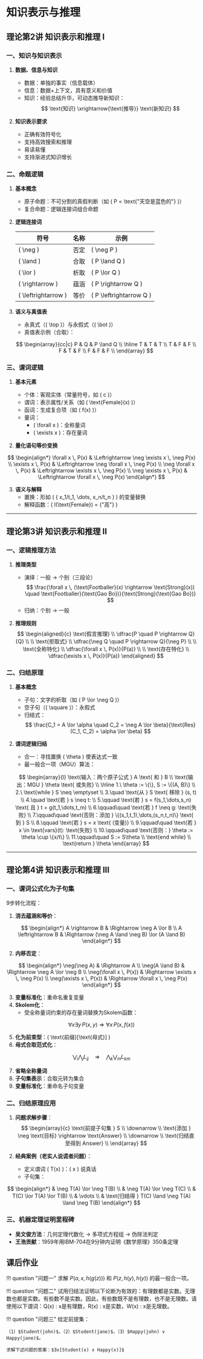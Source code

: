 # 知识表示与推理

## 理论第2讲 知识表示和推理 I

### 一、知识与知识表示
1. **数据、信息与知识**
   - 数据：单独的事实（信息载体）
   - 信息：数据+上下文，具有意义和价值
   - 知识：经验总结升华，可动态推导新知识：
     $$ \text{知识} \xrightarrow{\text{推导}} \text{新知识} $$

2. **知识表示要求**
   - 正确有效符号化
   - 支持高效搜索和推理
   - 易读易懂
   - 支持渐进式知识增长

### 二、命题逻辑
1. **基本概念**
   - 原子命题：不可分割的真假判断（如 \( P = \text{"天空是蓝色的"} \)）
   - 复合命题：逻辑连接词组合命题

2. **逻辑连接词**
   
   | 符号 | 名称 | 示例 |
   |------|------|------|
   | \( \neg \) | 否定 | \( \neg P \) |
   | \( \land \) | 合取 | \( P \land Q \) |
   | \( \lor \) | 析取 | \( P \lor Q \) |
   | \( \rightarrow \) | 蕴涵 | \( P \rightarrow Q \) |
   | \( \leftrightarrow \) | 等价 | \( P \leftrightarrow Q \) |

3. **语义与真值表**
   - 永真式（\( \top \)）与永假式（\( \bot \)）
   - 真值表示例（合取）：
  
    $$
    \begin{array}{cc|c}
    P & Q & P \land Q \\
    \hline
    T & T & T \\
    T & F & F \\
    F & T & F \\
    F & F & F \\
    \end{array}
    $$

### 三、谓词逻辑
1. **基本元素**
   - 个体：客观实体（常量符号，如 \( c \)）
   - 谓词：表示属性/关系（如 \( \text{Female}(x) \)）
   - 函词：生成复合项（如 \( f(x) \)）
   - 量词：
     - \( \forall x \)：全称量词
     - \( \exists x \)：存在量词

2. **量化语句等价变换**
   
$$
\begin{align*}
\forall x \, P(x) & \Leftrightarrow \neg \exists x \, \neg P(x) \\
\exists x \, P(x) & \Leftrightarrow \neg \forall x \, \neg P(x) \\
\neg \forall x \, P(x) & \Leftrightarrow \exists x \, \neg P(x) \\
\neg \exists x \, P(x) & \Leftrightarrow \forall x \, \neg P(x)
\end{align*}
$$

3. **语义与解释**
   - 置换：形如 \( \{ x_1/t_1, \dots, x_n/t_n \} \) 的变量替换
   - 解释函数：\( I(\text{Female}) = \{"高"\} \)

---

## 理论第3讲 知识表示和推理 II

### 一、逻辑推理方法
1. **推理类型**
   - 演绎：一般 → 个别（三段论）
    $$
    \frac{\forall x \, (\text{Footballer}(x) \rightarrow \text{Strong}(x)) \quad \text{Footballer}(\text{Gao Bo})}{\text{Strong}(\text{Gao Bo})}
    $$
   - 归纳：个别 → 一般

2. **推理规则**
   $$
   \begin{aligned}{c}
   \text{假言推理} \\
   \dfrac{P \quad P \rightarrow Q}{Q} \\
   \\
   \text{拒取式} \\
   \dfrac{\neg Q \quad P \rightarrow Q}{\neg P} \\
   \\
   \text{全称特化} \\
   \dfrac{\forall x \, P(x)}{P(a)} \\
   \\
   \text{存在特化} \\
   \dfrac{\exists x \, P(x)}{P(a)}
   \end{aligned}
   $$

### 二、归结原理
1. **基本概念**
   - 子句：文字的析取（如 \( P \lor \neg Q \)）
   - 空子句（\( \square \)）：永假式
   - 归结式：
    $$
    \frac{C_1 = A \lor \alpha \quad C_2 = \neg A \lor \beta}{\text{Res}(C_1, C_2) = \alpha \lor \beta}
    $$

2. **谓词逻辑归结**
   - 合一：寻找置换 \( \theta \) 使表达式一致
   - 最一般合一项（MGU）算法：

    $$
    \begin{array}{l}
    \text{输入：两个原子公式 } A \text{ 和 } B \\
    \text{输出：MGU } \theta \text{ 或失败} \\
    \hline
    1.\ \theta := \{\}, S := \{(A, B)\} \\
    2.\ \text{while } S \neq \emptyset \\
    3.\quad \text{从 } S \text{ 移除 } (s, t) \\
    4.\quad \text{若 } s \neq t: \\
    5.\qquad \text{若 } s = f(s_1,\dots,s_n) \text{ 且 } t = g(t_1,\dots,t_m) \\
    6.\qquad\quad \text{若 } f \neq g: \text{失败} \\
    7.\qquad\quad \text{否则：添加 } \{(s_1,t_1),\dots,(s_n,t_n)\} \text{ 到 } S \\
    8.\qquad \text{若 } s = x \text{ (变量)} \\
    9.\qquad\quad \text{若 } x \in \text{vars}(t): \text{失败} \\
    10.\qquad\quad \text{否则：} \theta := \theta \cup \{x/t\} \\
    11.\qquad\quad S := S\theta \\
    \text{end while} \\
    \text{return } \theta
    \end{array}
    $$

---

## 理论第4讲 知识表示和推理 III

### 一、谓词公式化为子句集
9步转化流程：

1. **消去蕴涵和等价**：
   
$$
\begin{align*}
A \rightarrow B & \Rightarrow \neg A \lor B \\
A \leftrightarrow B & \Rightarrow (\neg A \land \neg B) \lor (A \land B)
\end{align*}
$$

2. **内移否定**：

$$
\begin{align*}
\neg(\neg A) & \Rightarrow A \\
\neg(A \land B) & \Rightarrow \neg A \lor \neg B \\
\neg(\forall x \, P(x)) & \Rightarrow \exists x \, \neg P(x) \\
\neg(\exists x \, P(x)) & \Rightarrow \forall x \, \neg P(x)
\end{align*}
$$

3. **变量标准化**：重命名重复变量
4. **Skolem化**：
   - 受全称量词约束的存在量词替换为Skolem函数：

$$
\forall x \exists y \, P(x,y) \Rightarrow \forall x \, P(x,f(x))
$$

5. **化为前束型**：\( \text{前缀}[\text{母式}] \)
6. **母式合取范式化**：

$$
\bigvee_i \bigwedge_j L_{ij} \quad \Rightarrow \quad \bigwedge_k \bigvee_m L_{km}
$$

7. **省略全称量词**
8. **子句集表示**：合取元转为集合
9. **变量标准化**：重命名子句变量

### 二、归结原理应用
1. **问题求解步骤**：
$$
\begin{array}{c}
\text{前提子句集 } S \\
\downarrow \\
\text{添加 } \neg \text{目标} \rightarrow \text{Answer} \\
\downarrow \\
\text{归结直至得到 Answer} \\
\end{array}
$$

2. **经典案例（老实人说谎者问题）**：
   - 定义谓词 \( T(x) \)：\( x \) 说真话
   - 子句集：

$$
\begin{align*}
& \neg T(A) \lor \neg T(B) \\
& \neg T(A) \lor \neg T(C) \\
& T(C) \lor T(A) \lor T(B) \\
& \vdots \\
& \text{归结得 } T(C) \land \neg T(A) \land \neg T(B)
\end{align*}
$$

### 三、机器定理证明里程碑
- **吴文俊方法**：几何定理代数化 → 多项式方程组 → 伪除法判定
- **王浩贡献**：1959年用IBM-704在9分钟内证明《数学原理》350条定理

## 课后作业

!!! question "问题一"
    求解 $P(a, x, h(g(z)))$ 和 $P(z, h(y), h(y))$ 的最一般合一项。

!!! question "问题二"
    试用归结法证明以下论断为有效的：有理数都是实数。无理数也都是实数。有些数不是实数。因此，有些数既不是有理数，也不是无理数。请使用以下谓词：Q(x) : x是有理数，R(x) : x是实数，W(x) : x是无理数。

!!! question "问题三"
    给定前提集：
    
    （1）$Student(john)$，（2）$Student(jane)$，（3）$Happy(john) ∨ Happy(jane)$。

    求解下述问题的答案：$∃x[Student(x) ∧ Happy(x)]$